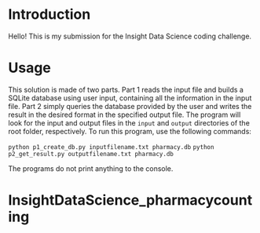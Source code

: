 # Introduction
Hello! This is my submission for the Insight Data Science coding challenge. 

# Usage
This solution is made of two parts. Part 1 reads the input file and builds a SQLite database using user input, containing all the information in the input file. Part 2 simply queries the database provided by the user and writes the result in the desired format in the specified output file. The program will look for the input and output files in the `input` and `output` directories of the root folder, respectively. To run this program, use the following commands:

`python p1_create_db.py inputfilename.txt pharmacy.db`
`python p2_get_result.py outputfilename.txt pharmacy.db`

The programs do not print anything to the console.

# InsightDataScience_pharmacycounting
